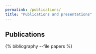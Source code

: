 ```yaml
---
permalink: /publications/
title: "Publications and presentations"
---
```


## Publications

{% bibliography --file papers %}
